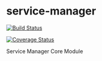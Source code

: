 # service-manager

[![Build Status](https://travis-ci.org/Peripli/service-manager.svg?branch=master)](https://travis-ci.org/Peripli/service-manager)

[![Coverage Status](https://coveralls.io/repos/github/Peripli/service-manager/badge.svg)](https://coveralls.io/github/Peripli/service-manager)

Service Manager Core Module
